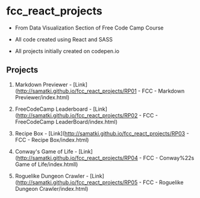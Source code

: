 # fcc_react_projects
- From Data Visualization Section of Free Code Camp Course

- All code created using React and SASS

- All projects initially created on codepen.io

## Projects

1. Markdown Previewer - [Link](http://samatki.github.io/fcc_react_projects/RP01 - FCC - Markdown Previewer/index.html)

2. FreeCodeCamp Leaderboard - [Link](http://samatki.github.io/fcc_react_projects/RP02 - FCC - FreeCodeCamp LeaderBoard/index.html)

3. Recipe Box - [Link](http://samatki.github.io/fcc_react_projects/RP03 - FCC - Recipe Box/index.html)

4. Conway's Game of Life - [Link](http://samatki.github.io/fcc_react_projects/RP04 - FCC - Conway%22s Game of Life/index.htmll)

5. Roguelike Dungeon Crawler - [Link](http://samatki.github.io/fcc_react_projects/RP05 - FCC - Roguelike Dungeon Crawler/index.html) 
